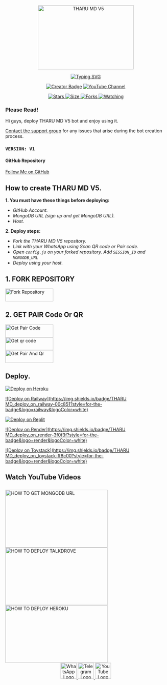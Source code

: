 <div class="repo" align="center">
 
  <a href="#">
    <img src="https://files.catbox.moe/boiciy.jpg" width="300" height="200" alt="THARU MD V5"></img>
    <p align="center">
      <a href="#"><img src="http://readme-typing-svg.herokuapp.com?color=ffffff&center=true&vCenter=true&multiline=false&lines=THARU+MD+V5+WHATSAPP+BOT" alt="Typing SVG"></a>
    </p>
    <p align="center">
      <a href="#"><img title="Creator" src="https://img.shields.io/badge/Creator-MrNIMA-white.svg?style=for-the-badge&logo=github&color=white" alt="Creator Badge"></a>
      <a href="https://youtube.com/@nimesha_editz?si=Q5zCorpkPIjMBSaH">
        <img title="YouTube Channel" src="https://img.shields.io/badge/YouTube-Subscribe-white.svg?style=for-the-badge&logo=youtube&color=red" alt="YouTube Channel">
      </a>
    </p>
    <p align="center">
      <a href="https://github.com/nimesha206/THARU-MD-V5">
        <img title="GitHub Repo Stars" src="https://github.com/nimesha206/THARU-MD-V5?style=flat-square&color=white" alt="Stars">
      </a>
      <a href="https://github.com/nimesha206/THARU-MD-V5">
        <img title="Repo Size" src="https://img.shields.io/github/repo-size/moneyheistVIP/MONEY-HEIST-VIP?style=flat-square&color=white" alt="Size">
      </a>
      <a href="https://github.com/nimesha206/THARU-MD-V5/fork">
        <img title="Forks" src="https://img.shields.io/github/forks/moneyheistVIP/MONEY-HEIST-VIP?style=flat-square&color=white" alt="Forks">
      </a>
      <a href="https://github.com/nimesha206/THARU-MD-V5/watchers">
        <img title="Watching" src="https://img.shields.io/github/watchers/moneyheistVIP/MONEY-HEIST-VIP?style=flat-square&color=white" alt="Watching">
      </a>
      <a href="https://github.com/nimesha206/THARU-MD-V5/branches">

   
  </a>
</div>

### Please Read!
Hi guys, deploy THARU MD V5 bot and enjoy using it.

[Contact the support group](https://t.me/SL_CRAZY_BOY) for any issues that arise during the bot creation process. 

### `VERSION: V1`

#### GitHub Repository
[Follow Me on GitHub](https://github.com/nimesha206/THARU-MD-V5)

## How to create THARU MD V5.
**1. You must have these things before deploying:**
- _GitHub Account._
- _MongoDB URL (sign up and get MongoDB URL)._
- _Host._

**2. Deploy steps:**
- _Fork the  THARU MD V5 repository._
- _Link with your WhatsApp using Scan QR code or Pair code._
- _Open `config.js` on your forked repository. Add `SESSION_ID` and `MONGODB_URL`_
- _Deploy using your host._

## 1. FORK REPOSITORY
<a href="https://github.com/nimesha206/THARU-MD-V5/fork"> <img src="https://img.shields.io/badge/money_heist_fork-7300d8?style=for-the-badge&color=7300d8&logoColor=black" width="150" height="40" alt="Fork Repository"> </a>

## 2. GET PAIR Code Or QR
<a href="https://moneyheistweb-6dbbc8a1ad4e.herokuapp.com/pair"> <img src="https://img.shields.io/badge/PAIR-d32f2f?style=for-the-badge&color=d32f2f&logoColor=black" width="150" height="40" alt="Get Pair Code"> </a></br>
<a href="https://moneyheistweb-6dbbc8a1ad4e.herokuapp.com/qr"> <img src="https://img.shields.io/badge/QR-d32f2f?style=for-the-badge&color=d32f2f&logoColor=black" width="150" height="40" alt="Get qr code"> </a>
</br>
<a href="https://wa.me/+94789549564?text=.pair"> <img src="https://img.shields.io/badge/COMMAND-d32f2f?style=for-the-badge&color=d32f2f&logoColor=black" width="150" height="40" alt="Get Pair And Qr"> </a>
</br>

## Deploy.
[![Deploy on Heroku](https://img.shields.io/badge/money_heist_deploy_on_heroku-7300d8?style=for-the-badge&logo=heroku&logoColor=white)](https://heroku.com/deploy?template=https://github.com/nimesha206/THARU-MD-V5)
  
[![Deploy on Railway](https://img.shields.io/badge/THARU MD_deploy_on_railway-00c851?style=for-the-badge&logo=railway&logoColor=white)](https://railway.app?referralCode=Money_Heist)
   
[![Deploy on Replit](https://img.shields.io/badge/Money_Heist_deploy_on_replit-ff4000?style=for-the-badge&logo=replit&logoColor=white)](https://replit.com/)
   
[![Deploy on Render](https://img.shields.io/badge/THARU MD_deploy_on_render-3f0f3f?style=for-the-badge&logo=render&logoColor=white)](https://docs.render.com/free)

[![Deploy on Toystack](https://img.shields.io/badge/THARU MD_deploy_on_toystack-ff8c00?style=for-the-badge&logo=render&logoColor=white)](https://toystack.ai)

## Watch YouTube Videos

<a href="https://youtube.com/@nimesha_editz?si=Q5zCorpkPIjMBSaH" target="_blank">
  <img src="https://img.youtube.com/vi/rVn5EqV_hGU/hqdefault.jpg" alt="HOW TO GET MONGODB URL" width="320" height="180" style="border: none; cursor: pointer; margin-top: 10px;">
</a>

<a href="https://youtube.com/@nimesha_editz?si=Q5zCorpkPIjMBSaH" target="_blank">
  <img src="https://img.youtube.com/vi/wk1K5O9yJYQ/hqdefault.jpg" alt="HOW TO DEPLOY TALKDROVE" width="320" height="180" style="border: none; cursor: pointer;">
</a>

<a href="https://youtube.com/@nimesha_editz?si=Q5zCorpkPIjMBSaH" target="_blank">
  <img src="https://img.youtube.com/vi/R1QjEKGp2L8/hqdefault.jpg" alt="HOW TO DEPLOY HEROKU" width="320" height="180" style="border: none; cursor: pointer;">
</a>


<!-- Add this section at the bottom of your existing HTML -->
<div class="social-buttons" align="center">
  <a href="https://chat.whatsapp.com/J085BIRq2F614d44rWS4Co" target="_blank">
    <img src="https://upload.wikimedia.org/wikipedia/commons/6/6b/WhatsApp.svg" width="50" height="50" alt="WhatsApp Logo">
  </a>
  <a href="https://t.me/SL_CRAZY_BOY" target="_blank">
    <img src="https://upload.wikimedia.org/wikipedia/commons/8/82/Telegram_logo.svg" width="50" height="50" alt="Telegram Logo">
  </a>
  <a href="https://youtube.com/@nimesha_editz?si=Q5zCorpkPIjMBSaH" target="_blank">
    <img src="https://upload.wikimedia.org/wikipedia/commons/4/42/YouTube_icon_%282013-2017%29.png" width="50" height="50" alt="YouTube Logo">
  </a>
</div>
